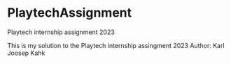 # PlaytechAssignment
Playtech internship assignment 2023

This is my solution to the Playtech internship assingment 2023
Author: Karl Joosep Kahk
